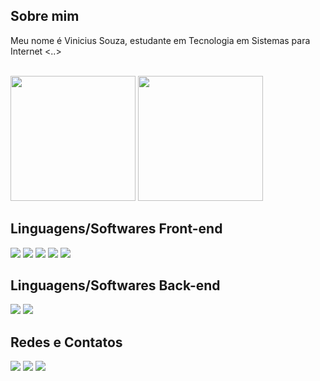 ## Sobre mim

Meu nome é Vinicius Souza, estudante em Tecnologia em Sistemas para Internet   <..>

<br>

<div>
  <img height='200px' src='https://github-readme-stats.vercel.app/api?username=xLupus&show_icons=true&theme=dark&count_private=true&include_all_commits=true'/>
  <img height='200px' src='https://github-readme-stats.vercel.app/api/top-langs/?username=xLupus&langs_count=5&theme=dark'/>
</div>

## Linguagens/Softwares Front-end

<div style='display:inline-block'>
  <img src='https://img.shields.io/badge/HTML5-E34F26?style=for-the-badge&logo=html5&logoColor=white'/>
  <img src='https://img.shields.io/badge/CSS3-1572B6?style=for-the-badge&logo=css3&logoColor=white'/>
  <img src='https://img.shields.io/badge/Sass-CC6699?style=for-the-badge&logo=sass&logoColor=white'/>
  <img src='https://img.shields.io/badge/JavaScript-F7DF1E?style=for-the-badge&logo=javascript&logoColor=black'/>
  <img src='https://img.shields.io/badge/Figma-F24E1E?style=for-the-badge&logo=figma&logoColor=white'/>
</div>

## Linguagens/Softwares Back-end

<div style='display:inline-block'>
  <img src='https://img.shields.io/badge/PHP-777BB4?style=for-the-badge&logo=php&logoColor=white'/>
  <img src='https://img.shields.io/badge/Microsoft_SQL_Server-CC2927?style=for-the-badge&logo=microsoft-sql-server&logoColor=white'/>
</div>



## Redes e Contatos

<div style='display:inline-block'>
  <a href='https://www.linkedin.com/in/vinicius-souza-b45b89237/' target='_blank'><img src='https://img.shields.io/badge/LinkedIn-0077B5?style=for-the-badge&logo=linkedin&logoColor=white'/></a>
  <a href='mailto:{vinicius.as.dev@outlook.com}'><img src='https://img.shields.io/badge/Microsoft_Outlook-0078D4?style=for-the-badge&logo=microsoft-outlook&logoColor=white'/></a>
  <a href=''><img src='https://img.shields.io/badge/Discord-7289DA?style=for-the-badge&logo=discord&logoColor=white'/></a>
</div>
